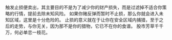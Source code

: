 触发止损便卖出，其主要目的不是为了减少你的财产损失，而是过滤掉不适合你策略的行情，提前去除未知风险。
如果你赌反弹而暂时不止损，那么你就会进入未知区域，这里是十分危险的。
止损的意义就在于让你在安全区域内捕猎，至于之后的走势，与你无关，因为那不是你的猎物，它已不在你的食谱。
股市芳草千千万，何必单恋一枝花。